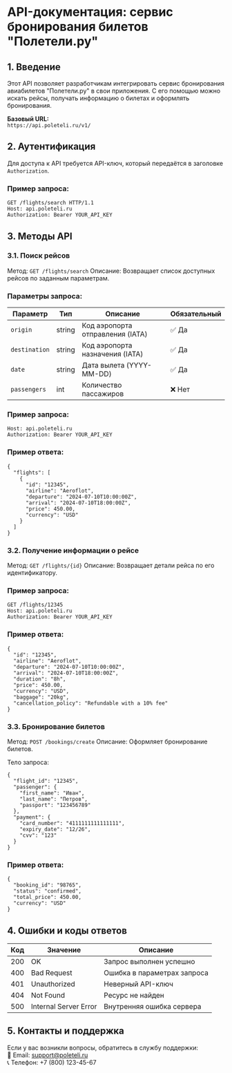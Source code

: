 # API-документация: сервис бронирования билетов "Полетели.ру"

## 1. Введение

Этот API позволяет разработчикам интегрировать сервис бронирования авиабилетов "Полетели.ру" в свои приложения. С его помощью можно искать рейсы, получать информацию о билетах и оформлять бронирования.

**Базовый URL:**  
`https://api.poleteli.ru/v1/`

## 2. Аутентификация

Для доступа к API требуется API-ключ, который передаётся в заголовке `Authorization`.

### Пример запроса:

```http
GET /flights/search HTTP/1.1
Host: api.poleteli.ru
Authorization: Bearer YOUR_API_KEY
```

## 3. Методы API 

### 3.1. Поиск рейсов

Метод: `GET /flights/search`
Описание: Возвращает список доступных рейсов по заданным параметрам.

### Параметры запроса:

| Параметр     | Тип    | Описание                        | Обязательный |
|-------------|--------|----------------------------------|--------------|
| `origin`    | string | Код аэропорта отправления (IATA) | ✅ Да        |
| `destination` | string | Код аэропорта назначения (IATA)  | ✅ Да      |
| `date`      | string | Дата вылета (YYYY-MM-DD)         | ✅ Да        |
| `passengers` | int    | Количество пассажиров            | ❌ Нет      |



### Пример запроса:

```GET /flights/search?origin=DME&destination=JFK&date=2024-07-10&passengers=1
Host: api.poleteli.ru
Authorization: Bearer YOUR_API_KEY
```

### Пример ответа:

```
{
  "flights": [
    {
      "id": "12345",
      "airline": "Aeroflot",
      "departure": "2024-07-10T10:00:00Z",
      "arrival": "2024-07-10T18:00:00Z",
      "price": 450.00,
      "currency": "USD"
    }
  ]
}
```

### 3.2. Получение информации о рейсе

Метод: `GET /flights/{id}`
Описание: Возвращает детали рейса по его идентификатору.

### Пример запроса:

```
GET /flights/12345
Host: api.poleteli.ru
Authorization: Bearer YOUR_API_KEY
```

### Пример ответа:

```
{
  "id": "12345",
  "airline": "Aeroflot",
  "departure": "2024-07-10T10:00:00Z",
  "arrival": "2024-07-10T18:00:00Z",
  "duration": "8h",
  "price": 450.00,
  "currency": "USD",
  "baggage": "20kg",
  "cancellation_policy": "Refundable with a 10% fee"
}
```

### 3.3. Бронирование билетов

Метод: `POST /bookings/create`
Описание: Оформляет бронирование билетов.

Тело запроса:
```
{
  "flight_id": "12345",
  "passenger": {
    "first_name": "Иван",
    "last_name": "Петров",
    "passport": "123456789"
  },
  "payment": {
    "card_number": "4111111111111111",
    "expiry_date": "12/26",
    "cvv": "123"
  }
}
```

### Пример ответа:

```
{
  "booking_id": "98765",
  "status": "confirmed",
  "total_price": 450.00,
  "currency": "USD"
}
```

## 4. Ошибки и коды ответов

| Код | Значение              | Описание                    |
| --- | --------------------- | --------------------------- |
| 200 | OK                    | Запрос выполнен успешно     |
| 400 | Bad Request           | Ошибка в параметрах запроса |
| 401 | Unauthorized          | Неверный API-ключ           |
| 404 | Not Found             | Ресурс не найден            |
| 500 | Internal Server Error | Внутренняя ошибка сервера   |



## 5. Контакты и поддержка

Если у вас возникли вопросы, обратитесь в службу поддержки:  
📧 Email: support@poleteli.ru    
📞 Телефон: +7 (800) 123-45-67


